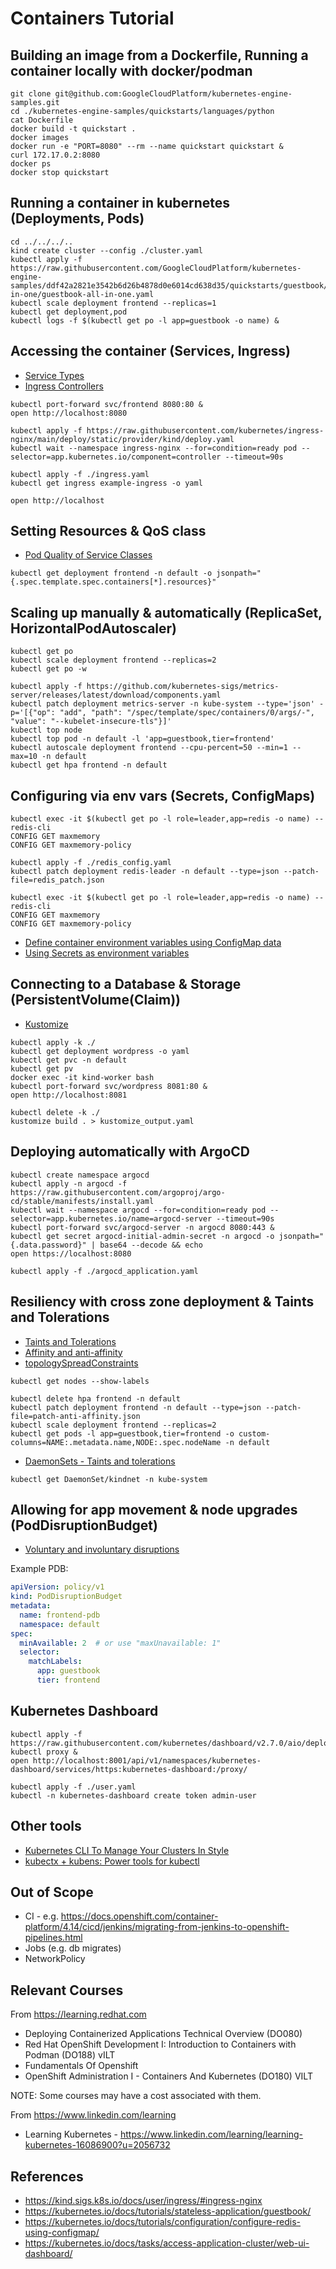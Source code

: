 # Containers Tutorial

## Building an image from a Dockerfile, Running a container locally with docker/podman

```shell
git clone git@github.com:GoogleCloudPlatform/kubernetes-engine-samples.git
cd ./kubernetes-engine-samples/quickstarts/languages/python
cat Dockerfile
docker build -t quickstart .
docker images
docker run -e "PORT=8080" --rm --name quickstart quickstart &
curl 172.17.0.2:8080
docker ps
docker stop quickstart
```

## Running a container in kubernetes (Deployments, Pods)

```shell
cd ../../../..
kind create cluster --config ./cluster.yaml
kubectl apply -f https://raw.githubusercontent.com/GoogleCloudPlatform/kubernetes-engine-samples/ddf42a2821e3542b6d26b4878d0e6014cd638d35/quickstarts/guestbook/all-in-one/guestbook-all-in-one.yaml
kubectl scale deployment frontend --replicas=1
kubectl get deployment,pod
kubectl logs -f $(kubectl get po -l app=guestbook -o name) &
```

## Accessing the container (Services, Ingress)

* [Service Types](https://kubernetes.io/docs/concepts/services-networking/service/#publishing-services-service-types)
* [Ingress Controllers](https://kubernetes.io/docs/concepts/services-networking/ingress-controllers/)

```shell
kubectl port-forward svc/frontend 8080:80 &
open http://localhost:8080
```

```shell
kubectl apply -f https://raw.githubusercontent.com/kubernetes/ingress-nginx/main/deploy/static/provider/kind/deploy.yaml
kubectl wait --namespace ingress-nginx --for=condition=ready pod --selector=app.kubernetes.io/component=controller --timeout=90s
```

```shell
kubectl apply -f ./ingress.yaml
kubectl get ingress example-ingress -o yaml
```

```shell
open http://localhost
```

## Setting Resources & QoS class

* [Pod Quality of Service Classes](https://kubernetes.io/docs/concepts/workloads/pods/pod-qos/)

```shell
kubectl get deployment frontend -n default -o jsonpath="{.spec.template.spec.containers[*].resources}"
```

## Scaling up manually & automatically (ReplicaSet, HorizontalPodAutoscaler)

```shell
kubectl get po
kubectl scale deployment frontend --replicas=2
kubectl get po -w
```

```shell
kubectl apply -f https://github.com/kubernetes-sigs/metrics-server/releases/latest/download/components.yaml
kubectl patch deployment metrics-server -n kube-system --type='json' -p='[{"op": "add", "path": "/spec/template/spec/containers/0/args/-", "value": "--kubelet-insecure-tls"}]'
kubectl top node
kubectl top pod -n default -l 'app=guestbook,tier=frontend'
kubectl autoscale deployment frontend --cpu-percent=50 --min=1 --max=10 -n default
kubectl get hpa frontend -n default
```

## Configuring via env vars (Secrets, ConfigMaps)

```shell
kubectl exec -it $(kubectl get po -l role=leader,app=redis -o name) -- redis-cli
CONFIG GET maxmemory
CONFIG GET maxmemory-policy
```

```shell
kubectl apply -f ./redis_config.yaml
kubectl patch deployment redis-leader -n default --type=json --patch-file=redis_patch.json
```

```shell
kubectl exec -it $(kubectl get po -l role=leader,app=redis -o name) -- redis-cli
CONFIG GET maxmemory
CONFIG GET maxmemory-policy
```

* [Define container environment variables using ConfigMap data](https://kubernetes.io/docs/tasks/configure-pod-container/configure-pod-configmap/#define-container-environment-variables-using-configmap-data)
* [Using Secrets as environment variables](https://kubernetes.io/docs/concepts/configuration/secret/#using-secrets-as-environment-variables)

## Connecting to a Database & Storage (PersistentVolume(Claim))

* [Kustomize](https://kubectl.docs.kubernetes.io/guides/introduction/kustomize/#usage)

```shell
kubectl apply -k ./
kubectl get deployment wordpress -o yaml
kubectl get pvc -n default
kubectl get pv
docker exec -it kind-worker bash
kubectl port-forward svc/wordpress 8081:80 &
open http://localhost:8081
```

```shell
kubectl delete -k ./
kustomize build . > kustomize_output.yaml
```

## Deploying automatically with ArgoCD

```shell
kubectl create namespace argocd
kubectl apply -n argocd -f https://raw.githubusercontent.com/argoproj/argo-cd/stable/manifests/install.yaml
kubectl wait --namespace argocd --for=condition=ready pod --selector=app.kubernetes.io/name=argocd-server --timeout=90s
kubectl port-forward svc/argocd-server -n argocd 8080:443 &
kubectl get secret argocd-initial-admin-secret -n argocd -o jsonpath="{.data.password}" | base64 --decode && echo
open https://localhost:8080
```

```shell
kubectl apply -f ./argocd_application.yaml
```

## Resiliency with cross zone deployment & Taints and Tolerations

* [Taints and Tolerations](https://kubernetes.io/docs/concepts/scheduling-eviction/taint-and-toleration/)
* [Affinity and anti-affinity](https://kubernetes.io/docs/concepts/scheduling-eviction/assign-pod-node/#affinity-and-anti-affinity)
* [topologySpreadConstraints](https://kubernetes.io/docs/concepts/scheduling-eviction/topology-spread-constraints/#topologyspreadconstraints-field)

```shell
kubectl get nodes --show-labels
```

```shell
kubectl delete hpa frontend -n default
kubectl patch deployment frontend -n default --type=json --patch-file=patch-anti-affinity.json
kubectl scale deployment frontend --replicas=2
kubectl get pods -l app=guestbook,tier=frontend -o custom-columns=NAME:.metadata.name,NODE:.spec.nodeName -n default
```

* [DaemonSets - Taints and tolerations](https://kubernetes.io/docs/concepts/workloads/controllers/daemonset/#taints-and-tolerations)

```shell
kubectl get DaemonSet/kindnet -n kube-system
```

## Allowing for app movement & node upgrades (PodDisruptionBudget)

* [Voluntary and involuntary disruptions](https://kubernetes.io/docs/concepts/workloads/pods/disruptions/#voluntary-and-involuntary-disruptions)

Example PDB:

```yaml
apiVersion: policy/v1
kind: PodDisruptionBudget
metadata:
  name: frontend-pdb
  namespace: default
spec:
  minAvailable: 2  # or use "maxUnavailable: 1"
  selector:
    matchLabels:
      app: guestbook
      tier: frontend
```

## Kubernetes Dashboard

```shell
kubectl apply -f https://raw.githubusercontent.com/kubernetes/dashboard/v2.7.0/aio/deploy/recommended.yaml
kubectl proxy &
open http://localhost:8001/api/v1/namespaces/kubernetes-dashboard/services/https:kubernetes-dashboard:/proxy/
```

```shell
kubectl apply -f ./user.yaml
kubectl -n kubernetes-dashboard create token admin-user
```

## Other tools

* [Kubernetes CLI To Manage Your Clusters In Style](https://k9scli.io/)
* [kubectx + kubens: Power tools for kubectl](https://github.com/ahmetb/kubectx)

## Out of Scope

* CI - e.g. https://docs.openshift.com/container-platform/4.14/cicd/jenkins/migrating-from-jenkins-to-openshift-pipelines.html
* Jobs (e.g. db migrates)
* NetworkPolicy

## Relevant Courses

From https://learning.redhat.com

* Deploying Containerized Applications Technical Overview (DO080)
* Red Hat OpenShift Development I: Introduction to Containers with Podman (DO188) vILT
* Fundamentals Of Openshift
* OpenShift Administration I - Containers And Kubernetes (DO180) VILT

NOTE: Some courses may have a cost associated with them.

From https://www.linkedin.com/learning

* Learning Kubernetes - https://www.linkedin.com/learning/learning-kubernetes-16086900?u=2056732

## References

* https://kind.sigs.k8s.io/docs/user/ingress/#ingress-nginx
* https://kubernetes.io/docs/tutorials/stateless-application/guestbook/
* https://kubernetes.io/docs/tutorials/configuration/configure-redis-using-configmap/
* https://kubernetes.io/docs/tasks/access-application-cluster/web-ui-dashboard/
